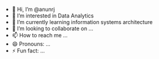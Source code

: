 - 👋 Hi, I’m @anunrj
- 👀 I’m interested in Data Analytics
- 🌱 I’m currently learning information systems architecture
- 💞️ I’m looking to collaborate on ...
- 📫 How to reach me ...
- 😄 Pronouns: ...
- ⚡ Fun fact: ...

<!---
anunrj/anunrj is a ✨ special ✨ repository because its `README.md` (this file) appears on your GitHub profile.
You can click the Preview link to take a look at your changes.
--->
